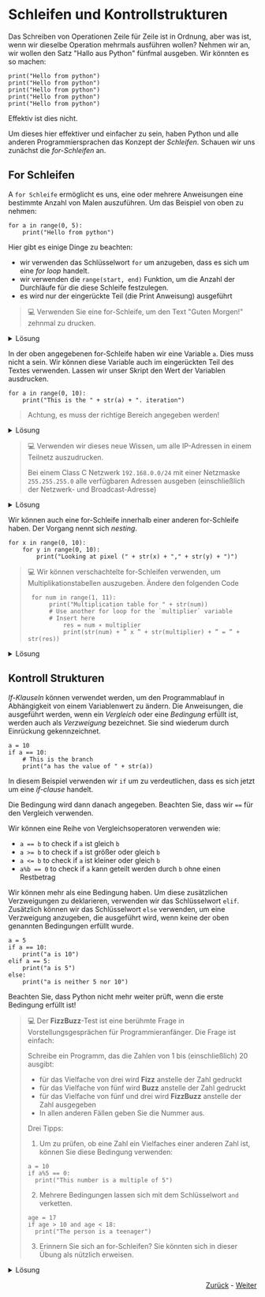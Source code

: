 # Schleifen und Kontrollstrukturen

Das Schreiben von Operationen Zeile für Zeile ist in Ordnung, aber was ist, wenn wir dieselbe Operation mehrmals ausführen wollen? Nehmen wir an, wir wollen den Satz "Hallo aus Python" fünfmal ausgeben. Wir könnten es so machen:

```python3
print("Hello from python")
print("Hello from python")
print("Hello from python")
print("Hello from python")
print("Hello from python")
```

Effektiv ist dies nicht.

Um dieses hier effektiver und einfacher zu sein, haben Python und alle anderen Programmiersprachen das Konzept der *Schleifen*. Schauen wir uns zunächst die *for-Schleifen* an.

## For Schleifen

A `for Schleife` ermöglicht es uns, eine oder mehrere Anweisungen eine bestimmte Anzahl von Malen auszuführen. Um das Beispiel von oben zu nehmen:
```python3
for a in range(0, 5):
    print("Hello from python")
```

Hier gibt es einige Dinge zu beachten:
* wir verwenden das Schlüsselwort `for` um anzugeben, dass es sich um eine *for loop* handelt.
* wir verwenden die `range(start, end)` Funktion, um die Anzahl der Durchläufe für die diese Schleife festzulegen. 
* es wird nur der eingerückte Teil (die Print Anweisung) ausgeführt

> :computer: Verwenden Sie eine for-Schleife, um den Text "Guten Morgen!" zehnmal zu drucken.

<details>
  <summary>Lösung</summary>
  
  ```python3 
  for a in range(0, 10):
    print("Good morning!")
  ```
</details>

In der oben angegebenen for-Schleife haben wir eine Variable `a`. Dies muss nicht a sein. Wir können diese Variable auch im eingerückten Teil des Textes verwenden. Lassen wir unser Skript den Wert der Variablen ausdrucken.

```python3
for a in range(0, 10):
    print("This is the " + str(a) + ". iteration")
```

> Achtung, es muss der richtige Bereich angegeben werden!

<details>
  <summary>Lösung</summary>
  
  ```python3
  for a in range(1, 6):
    print("This is the " + str(a) + ". iteration")
  ```
</details>

> :computer: Verwenden wir dieses neue Wissen, um alle IP-Adressen in einem Teilnetz auszudrucken.
> 
> Bei einem Class C Netzwerk `192.168.0.0/24` mit einer Netzmaske `255.255.255.0` alle verfügbaren Adressen ausgeben (einschließlich der Netzwerk- und Broadcast-Adresse)

<details>
  <summary>Lösung</summary>
  
  ```python3
  for host_part in range(0, 256):
    ip_address = "192.168.0." + str(host_part)
    print(ip_address)
  ```
</details>

Wir können auch eine for-Schleife innerhalb einer anderen for-Schleife haben. Der Vorgang nennt sich *nesting*.

```python3
for x in range(0, 10):
    for y in range(0, 10):
        print("Looking at pixel (" + str(x) + "," + str(y) + ")")
```

> :computer: Wir können verschachtelte for-Schleifen verwenden, um Multiplikationstabellen auszugeben. Ändere den folgenden Code
> 
> ```python3
>  for num in range(1, 11):
>       print("Multiplication table for " + str(num))
>       # Use another for loop for the `multiplier` variable 
>       # Insert here
>           res = num ∗ multiplier
>           print(str(num) + ” x ” + str(multiplier) + ” = ” + str(res))
> ```

<details>
  <summary>Lösung</summary>
  ```python3 
  for num in range(1, 11):
        print("Multiplication table for " + str(num))
        for multiplier in range(1, 11):
           res = num ∗ multiplier
           print(str(num) + ” x ” + str(multiplier) + ” = ” + str(res))
  ```
</details>

## Kontroll Strukturen

*If-Klauseln* können verwendet werden, um den Programmablauf in Abhängigkeit von einem Variablenwert zu ändern. Die Anweisungen, die ausgeführt werden, wenn ein *Vergleich* oder eine *Bedingung* erfüllt ist, werden auch als *Verzweigung* bezeichnet. Sie sind wiederum durch Einrückung gekennzeichnet.

```python3
a = 10
if a == 10:
    # This is the branch
    print("a has the value of " + str(a))
```

In diesem Beispiel verwenden wir `if` um zu verdeutlichen, dass es sich jetzt um eine *if-clause* handelt. 

Die Bedingung wird dann danach angegeben. Beachten Sie, dass wir `==` für den Vergleich verwenden.

Wir können eine Reihe von Vergleichsoperatoren verwenden wie:
* `a == b` to check if `a` ist gleich `b`
* `a >= b` to check if `a` ist größer oder gleich `b` 
* `a <= b` to check if `a` ist kleiner oder gleich `b`
* `a%b == 0` to check if `a` kann geteilt werden durch `b` ohne einen Restbetrag

Wir können mehr als eine Bedingung haben. Um diese zusätzlichen Verzweigungen zu deklarieren, verwenden wir das Schlüsselwort `elif`. Zusätzlich können wir das Schlüsselwort `else` verwenden, um eine Verzweigung anzugeben, die ausgeführt wird, wenn keine der oben genannten Bedingungen erfüllt wurde.

```python3
a = 5
if a == 10:
    print("a is 10")
elif a == 5:
    print("a is 5")
else:
    print("a is neither 5 nor 10")
```
Beachten Sie, dass Python nicht mehr weiter prüft, wenn die erste Bedingung erfüllt ist! 

> :computer: Der **FizzBuzz**-Test ist eine berühmte Frage in Vorstellungsgesprächen für Programmieranfänger. Die Frage ist einfach:
> 
> Schreibe ein Programm, das die Zahlen von 1 bis (einschließlich) 20 ausgibt:
> 
> * für das Vielfache von drei wird **Fizz** anstelle der Zahl gedruckt
> * für das Vielfache von fünf wird **Buzz** anstelle der Zahl gedruckt
> * für das Vielfache von fünf und drei wird **FizzBuzz** anstelle der Zahl ausgegeben
> * In allen anderen Fällen geben Sie die Nummer aus.
> 
> Drei Tipps: 
> 
> 1) Um zu prüfen, ob eine Zahl ein Vielfaches einer anderen Zahl ist, können Sie diese Bedingung verwenden:
> 
> ```python3
> a = 10
> if a%5 == 0:
>   print("This number is a multiple of 5")
> ```
>
> 2) Mehrere Bedingungen lassen sich mit dem Schlüsselwort `and` verketten.
> 
> ```python3
> age = 17
> if age > 10 and age < 18:
>   print("The person is a teenager")
> ```
> 
> 3) Erinnern Sie sich an for-Schleifen? Sie könnten sich in dieser Übung als nützlich erweisen.

<details>
  <summary>Lösung</summary>
  
  ```python
  
  for num in range(1, 21):
    if num % 3 == 0 and num % 5 == 0:
        print("FizzBuzz")
    elif num % 3 == 0:
        print("Fizz")
    elif num % 5 == 0:
        print("Buzz")
    else:
        print(str(num))
  ```
</details>

<div align="right">
   
   [Zurück](variables.md) - [Weiter](functions.md)
</div>
